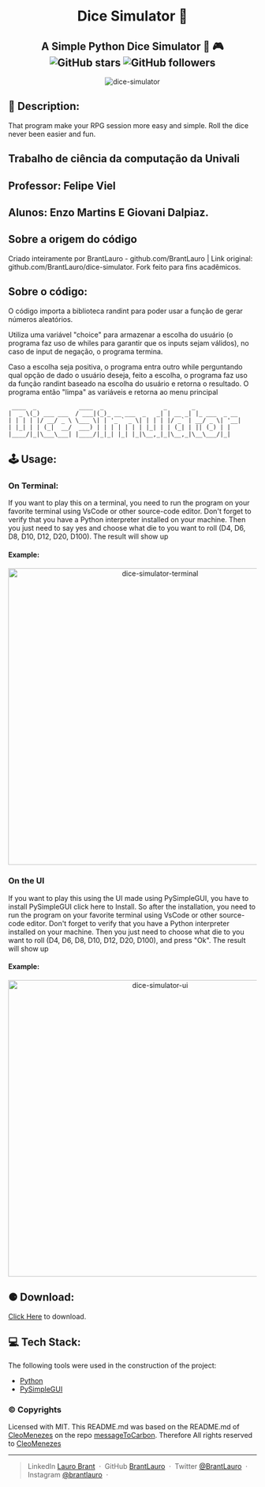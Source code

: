 <h1 align="center">Dice Simulator 🎲 </h1>

<h2 align="center" >
    A Simple Python Dice Simulator 🧩 🎮 <br>
    <img alt="GitHub stars" src="https://img.shields.io/github/stars/BrantLauro/dice-simulator?style=social">
    <img alt="GitHub followers" src="https://img.shields.io/github/followers/BrantLauro?label=Follow%20me%20%3A%29&style=social">
</h2>
<p align="center">
    <img alt="dice-simulator" src="https://user-images.githubusercontent.com/60024796/117060024-d4612280-acf6-11eb-9046-89f93396c60c.png">
</p>

## 💭 Description:

<p>
   That program make your RPG session more easy and simple. Roll the dice never been easier and fun.
</p>

<h2>Trabalho de ciência da computação da Univali </h2>
<h2>Professor: Felipe Viel
<h2>Alunos: Enzo Martins E Giovani Dalpiaz.</h2>
<h2>Sobre a origem do código</h2>
<p>
        Criado inteiramente por BrantLauro - github.com/BrantLauro | Link original: github.com/BrantLauro/dice-simulator.
        Fork feito para fins acadêmicos.
</p>
    
<h2>Sobre o código: </h2>
<p>
O código importa a biblioteca randint para poder usar a função de gerar números aleatórios.

Utiliza uma variável "choice" para armazenar a escolha do usuário (o programa faz uso de whiles para garantir que os inputs sejam válidos), no caso de input de negação,         o programa termina.

Caso a escolha seja positiva, o programa entra outro while perguntando qual opção de dado o usuário deseja, feito a escolha, o programa faz uso da função randint baseado         na escolha do usuário e retorna o resultado. 
O programa então "limpa" as variáveis e retorna ao menu principal
</p>


```
 ____  _            ____  _                 _       _             
|  _ \(_) ___ ___  / ___|(_)_ __ ___  _   _| | __ _| |_ ___  _ __ 
| | | | |/ __/ _ \ \___ \| | '_ ` _ \| | | | |/ _` | __/ _ \| '__|
| |_| | | (_|  __/  ___) | | | | | | | |_| | | (_| | || (_) | |   
|____/|_|\___\___| |____/|_|_| |_| |_|\__,_|_|\__,_|\__\___/|_|   

```

## 🕹️ Usage:

### On Terminal:

<p>
  If you want to play this on a terminal, you need to run the program on your favorite terminal using VsCode or other source-code editor. Don't forget to verify that you have a Python interpreter installed on your machine. Then you just need to say yes and choose what die to you want to roll (D4, D6, D8, D10, D12, D20, D100). The result will show up 
</p>

#### Example:

<p align = "center">
<img width="600" alt="dice-simulator-terminal" src="https://user-images.githubusercontent.com/60024796/117061849-10958280-acf9-11eb-8c2c-e95ecc1e8cca.png">
</p>

### On the UI
<p>
  If you want to play this using the UI made using PySimpleGUI, you have to install PySimpleGUI <a src="https://github.com/PySimpleGUI/PySimpleGUI">click here to Install</a>. So after the installation, you need to run the program on your favorite terminal using VsCode or other source-code editor. Don't forget to verify that you have a Python interpreter installed on your machine. Then you just need to choose what die to you want to roll (D4, D6, D8, D10, D12, D20, D100), and press "Ok". The result will show up 
 </p>

#### Example:
<p align= "center">
<img width="600" alt="dice-simulator-ui" src="https://user-images.githubusercontent.com/60024796/117062484-dbd5fb00-acf9-11eb-9daf-197e72a20bf2.png">
</p>

## ⚈ Download:

[Click Here](https://github.com/BrantLauro/dice-simulator/releases/) to download.

## 💻 Tech Stack:

The following tools were used in the construction of the project:
- [Python](https://www.python.org/)
- [PySimpleGUI](https://github.com/PySimpleGUI/PySimpleGUI)


### ©️ Copyrights

Licensed with MIT. This README.md was based on the README.md of [CleoMenezes](https://github.com/CleoMenezes) on the repo [messageToCarbon](https://github.com/CleoMenezes/messageToCarbon). Therefore All rights reserved to [CleoMenezes](https://github.com/CleoMenezes)

---

> LinkedIn [Lauro Brant](https://www.linkedin.com/in/lauro-brant-4858861b3/) &nbsp;&middot;&nbsp;
> GitHub [BrantLauro](https://github.com/BrantLauro) &nbsp;&middot;&nbsp;
> Twitter [@BrantLauro](https://twitter.com/BrantLauro) &nbsp;&middot;&nbsp;
> Instagram [@brantlauro](https://www.instagram.com/brantlauro/) &nbsp;&middot;&nbsp;
